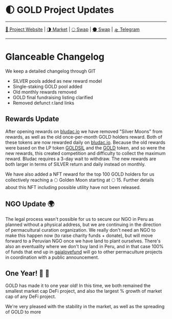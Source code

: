 # 🌓 GOLD Project Updates 

___
[🏡 Project Website](http://tomoonfor.earth) | [🌗 Market](https://wax.alcor.exchange/trade/silver-silversilver_gold-goldgoldgold) | [🌕 Swap](https://wax.alcor.exchange/swap?input=WAX-eosio.token&output=GOLD-goldgoldgold) | [🌑 Swap](https://wax.alcor.exchange/swap?input=WAX-eosio.token&output=SILVER-silversilver) | [🛸 Telegram](https://t.me/ToMoonForEarth) 
___


# Glanceable Changelog
We keep a detailed changelog through GIT

- SILVER pools added as new reward model
- Single-staking GOLD pool added
- Old monthly rewards removed 
- GOLD final fundraising listing clarified
- Removed defunct r.land links


##  Rewards Update 

After opening rewards on [bludac.io](https://bludac.io) we have removed "Silver Moons" from rewards, as well as the old once-per-month GOLD holders reward. Both of these tokens are now rewarded daily on [bludac.io](https://bludac.io). Because the old rewards were based on the LP token [GOLDSIL](https://wax.alcor.exchange/swap?output=SILVER-silversilver&input=GOLD-goldgoldgold) and the [GOLD](https://wax.alcor.exchange/trade/gold-goldgoldgold_wax-eosio.token) token, and so were the new rewards, this created competition and difficulty to collect the maximum reward. Bludac requires a 3-day wait to withdraw. The new rewards are both larger in terms of SILVER return and daily instead on monthly.   

We have also added a NFT reward for the top 100 GOLD holders for us collectively reaching a 🌕 Golden Moon starting at 🌕 15. Further details about this NFT including possible utility have not been released.

##  NGO Update 🌍

The legal process wasn't possible for us to secure our NGO in Peru as planned without a physical address, but we are continuing in the direction of permacultural curation organization. We really don't need an NGO to make this happen now (to raise charity funds + donate), but will move forward to a Peruvian NGO once we have land to plant ourselves. There's also an eventuality where we don't buy land in Peru, and in that case 100% of funds that end up in [gaialovefund](https://wax.bloks.io/account/gaialovefund) will go to other permaculture projects in coordination with a public announcement.


## One Year! 🎂 🥳

GOLD has made it to one year old! In this time, we both remained the smallest market cap DeFi project, and also the largest % growth of market cap of any DeFi project. 

We're very pleased with the stability in the market, as well as the spreading of GOLD to more 
